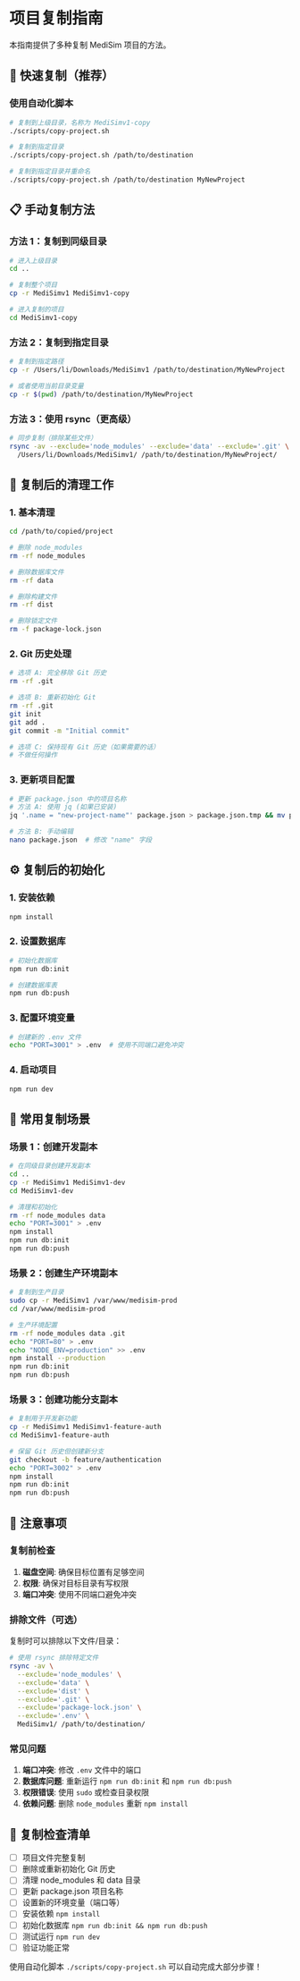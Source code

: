 # 项目复制指南

本指南提供了多种复制 MediSim 项目的方法。

## 🚀 快速复制（推荐）

### 使用自动化脚本

```bash
# 复制到上级目录，名称为 MediSimv1-copy
./scripts/copy-project.sh

# 复制到指定目录
./scripts/copy-project.sh /path/to/destination

# 复制到指定目录并重命名
./scripts/copy-project.sh /path/to/destination MyNewProject
```

## 📋 手动复制方法

### 方法 1：复制到同级目录

```bash
# 进入上级目录
cd ..

# 复制整个项目
cp -r MediSimv1 MediSimv1-copy

# 进入复制的项目
cd MediSimv1-copy
```

### 方法 2：复制到指定目录

```bash
# 复制到指定路径
cp -r /Users/li/Downloads/MediSimv1 /path/to/destination/MyNewProject

# 或者使用当前目录变量
cp -r $(pwd) /path/to/destination/MyNewProject
```

### 方法 3：使用 rsync（更高级）

```bash
# 同步复制（排除某些文件）
rsync -av --exclude='node_modules' --exclude='data' --exclude='.git' \
  /Users/li/Downloads/MediSimv1/ /path/to/destination/MyNewProject/
```

## 🧹 复制后的清理工作

### 1. 基本清理

```bash
cd /path/to/copied/project

# 删除 node_modules
rm -rf node_modules

# 删除数据库文件
rm -rf data

# 删除构建文件
rm -rf dist

# 删除锁定文件
rm -f package-lock.json
```

### 2. Git 历史处理

```bash
# 选项 A: 完全移除 Git 历史
rm -rf .git

# 选项 B: 重新初始化 Git
rm -rf .git
git init
git add .
git commit -m "Initial commit"

# 选项 C: 保持现有 Git 历史（如果需要的话）
# 不做任何操作
```

### 3. 更新项目配置

```bash
# 更新 package.json 中的项目名称
# 方法 A: 使用 jq (如果已安装)
jq '.name = "new-project-name"' package.json > package.json.tmp && mv package.json.tmp package.json

# 方法 B: 手动编辑
nano package.json  # 修改 "name" 字段
```

## ⚙️ 复制后的初始化

### 1. 安装依赖

```bash
npm install
```

### 2. 设置数据库

```bash
# 初始化数据库
npm run db:init

# 创建数据库表
npm run db:push
```

### 3. 配置环境变量

```bash
# 创建新的 .env 文件
echo "PORT=3001" > .env  # 使用不同端口避免冲突
```

### 4. 启动项目

```bash
npm run dev
```

## 📁 常用复制场景

### 场景 1：创建开发副本

```bash
# 在同级目录创建开发副本
cd ..
cp -r MediSimv1 MediSimv1-dev
cd MediSimv1-dev

# 清理和初始化
rm -rf node_modules data
echo "PORT=3001" > .env
npm install
npm run db:init
npm run db:push
```

### 场景 2：创建生产环境副本

```bash
# 复制到生产目录
sudo cp -r MediSimv1 /var/www/medisim-prod
cd /var/www/medisim-prod

# 生产环境配置
rm -rf node_modules data .git
echo "PORT=80" > .env
echo "NODE_ENV=production" >> .env
npm install --production
npm run db:init
npm run db:push
```

### 场景 3：创建功能分支副本

```bash
# 复制用于开发新功能
cp -r MediSimv1 MediSimv1-feature-auth
cd MediSimv1-feature-auth

# 保留 Git 历史但创建新分支
git checkout -b feature/authentication
echo "PORT=3002" > .env
npm install
npm run db:init
npm run db:push
```

## 🚨 注意事项

### 复制前检查

1. **磁盘空间**: 确保目标位置有足够空间
2. **权限**: 确保对目标目录有写权限
3. **端口冲突**: 使用不同端口避免冲突

### 排除文件（可选）

复制时可以排除以下文件/目录：

```bash
# 使用 rsync 排除特定文件
rsync -av \
  --exclude='node_modules' \
  --exclude='data' \
  --exclude='dist' \
  --exclude='.git' \
  --exclude='package-lock.json' \
  --exclude='.env' \
  MediSimv1/ /path/to/destination/
```

### 常见问题

1. **端口冲突**: 修改 `.env` 文件中的端口
2. **数据库问题**: 重新运行 `npm run db:init` 和 `npm run db:push`
3. **权限错误**: 使用 `sudo` 或检查目录权限
4. **依赖问题**: 删除 `node_modules` 重新 `npm install`

## 📝 复制检查清单

- [ ] 项目文件完整复制
- [ ] 删除或重新初始化 Git 历史
- [ ] 清理 node_modules 和 data 目录
- [ ] 更新 package.json 项目名称
- [ ] 设置新的环境变量（端口等）
- [ ] 安装依赖 `npm install`
- [ ] 初始化数据库 `npm run db:init && npm run db:push`
- [ ] 测试运行 `npm run dev`
- [ ] 验证功能正常

使用自动化脚本 `./scripts/copy-project.sh` 可以自动完成大部分步骤！
